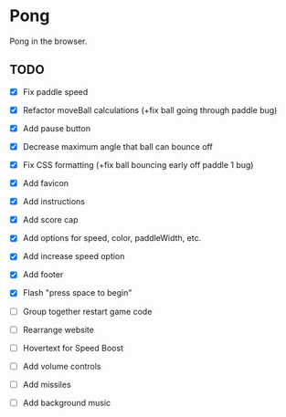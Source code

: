 # Pong
Pong in the browser.

## TODO
- [x] Fix paddle speed
- [x] Refactor moveBall calculations (+fix ball going through paddle bug)
- [x] Add pause button
- [x] Decrease maximum angle that ball can bounce off
- [x] Fix CSS formatting (+fix ball bouncing early off paddle 1 bug)
- [x] Add favicon
- [x] Add instructions
- [x] Add score cap
- [x] Add options for speed, color, paddleWidth, etc.
- [x] Add increase speed option
- [x] Add footer
- [x] Flash "press space to begin"
- [ ] Group together restart game code
- [ ] Rearrange website
- [ ] Hovertext for Speed Boost
- [ ] Add volume controls
- [ ] Add missiles
- [ ] Add background music

